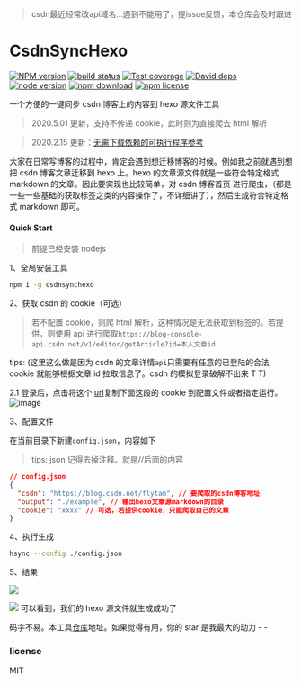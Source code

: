 > csdn最近经常改api域名...遇到不能用了，提issue反馈，本仓库会及时跟进

# CsdnSyncHexo

[![NPM version][npm-image]][npm-url]
[![build status][travis-image]][travis-url]
[![Test coverage][coveralls-image]][coveralls-url]
[![David deps][david-image]][david-url]
[![node version][node-image]][node-url]
[![npm download][download-image]][download-url]
[![npm license][license-image]][download-url]

[npm-image]: https://img.shields.io/npm/v/csdnsynchexo.svg?style=flat-square
[npm-url]: https://npmjs.org/package/csdnsynchexo
[travis-image]: https://img.shields.io/travis/flytam/CsdnSyncHexo.svg?style=flat-square
[travis-url]: https://travis-ci.org/flytam/CsdnSyncHexo
[coveralls-image]: https://img.shields.io/coveralls/flytam/CsdnSyncHexo.svg?style=flat-square
[coveralls-url]: https://coveralls.io/r/flytam/CsdnSyncHexo?branch=master
[david-image]: https://img.shields.io/david/flytam/CsdnSyncHexo.svg?style=flat-square
[david-url]: https://david-dm.org/flytam/CsdnSyncHexo
[node-image]: https://img.shields.io/badge/node.js-%3E=_8.0.0-green.svg?style=flat-square
[node-url]: http://nodejs.org/download/
[download-image]: https://img.shields.io/npm/dm/csdnsynchexo.svg?style=flat-square
[download-url]: https://npmjs.org/package/csdnsynchexo
[license-image]: https://img.shields.io/npm/l/csdnsynchexo.svg

一个方便的一键同步 csdn 博客上的内容到 hexo 源文件工具

> 2020.5.01 更新，支持不传递 cookie，此时则为直接爬去 html 解析

> 2020.2.15 更新：[无需下载依赖的可执行程序参考](https://github.com/flytam/blog-sync)

大家在日常写博客的过程中，肯定会遇到想迁移博客的时候。例如我之前就遇到想把 csdn 博客文章迁移到 hexo 上。hexo 的文章源文件就是一些符合特定格式 markdown 的文章。因此要实现也比较简单，对 csdn 博客首页 进行爬虫，（都是一些一些基础的获取标签之类的内容操作了，不详细讲了），然后生成符合特定格式 markdown 即可。

#### Quick Start

> 前提已经安装 nodejs

1、全局安装工具

```bash
npm i -g csdnsynchexo
```

2、获取 csdn 的 cookie（可选）

> 若不配置 cookie，则爬 html 解析，这种情况是无法获取到标签的。若提供，则使用 api 进行爬取`https://blog-console-api.csdn.net/v1/editor/getArticle?id=本人文章id`

tips: (这里这么做是因为 csdn 的文章详情`api`只需要有任意的已登陆的合法 cookie 就能够根据文章 id 拉取信息了。csdn 的模拟登录破解不出来 T T)

2.1 登录后，点击将这个 [url](https://blog-console-api.csdn.net/v1/editor/getArticle?id=104101476)复制下面这段的 cookie 到配置文件或者指定运行。
![image](https://user-images.githubusercontent.com/20512530/76138846-d2b1b580-6085-11ea-9900-5626737eb641.png)

3、配置文件

在当前目录下新建`config.json`，内容如下

> tips: json 记得去掉注释。就是//后面的内容

```json
// config.json
{
  "csdn": "https://blog.csdn.net/flytam", // 要爬取的csdn博客地址
  "output": "./example", // 输出hexo文章源markdown的目录
  "cookie": "xxxx" // 可选，若提供cookie，只能爬取自己的文章
}
```

4、执行生成

```bash
hsync --config ./config.json
```

5、结果

![](https://user-gold-cdn.xitu.io/2020/1/28/16feb9fe834566b6?w=1088&h=1030&f=png&s=404776)

![](https://user-gold-cdn.xitu.io/2020/1/28/16feba0a3866cb42?w=1088&h=1030&f=png&s=235978)
可以看到，我们的 hexo 源文件就生成成功了

码字不易。本工具[仓库](https://github.com/flytam/CsdnSyncHexo)地址。如果觉得有用，你的 star 是我最大的动力 - -

### license

MIT
